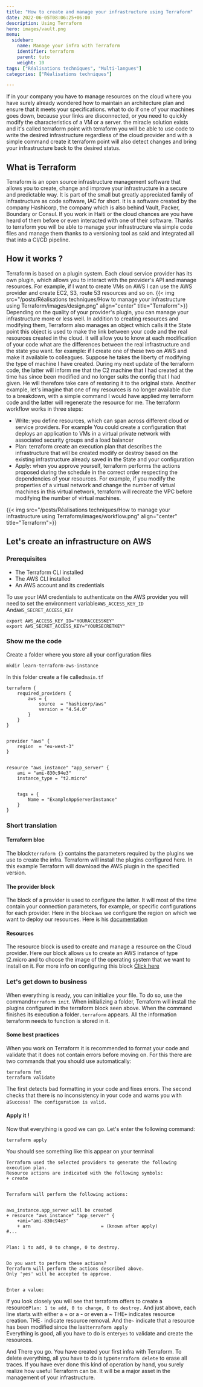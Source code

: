 ```yaml
---
title: "How to create and manage your infrastructure using Terraform"
date: 2022-06-05T08:06:25+06:00
description: Using Terraform
hero: images/vault.png
menu:
  sidebar:
    name: Manage your infra with Terraform
    identifier: terraform
    parent: tuto
    weight: 10
tags: ["Réalisations techniques", "Multi-langues"]
categories: ["Réalisations techniques"]

---
```


If in your company you have to manage resources on the cloud where you have surely already wondered how to maintain an architecture plan and ensure that it meets your specifications. what to do if one of your machines goes down, because your links are disconnected, or you need to quickly modify the characteristics of a VM or a server. the miracle solution exists and it's called terraform point with terraform you will be able to use code to write the desired infrastructure regardless of the cloud provider and with a simple command create it terraform point will also detect changes and bring your infrastructure back to the desired status.


## What is Terraform


Terraform is an open source infrastructure management software that allows you to create, change and improve your infrastructure in a secure and predictable way. It is part of the small but greatly appreciated family of infrastructure as code software, IAC for short. It is a software created by the company Hashicorp, the company which is also behind Vault, Packer, Boundary or Consul. If you work in Haiti or the cloud chances are you have heard of them before or even interacted with one of their software. Thanks to
terraform you will be able to manage your infrastructure via simple code files and manage them thanks to a versioning tool as said and integrated all that into a CI/CD pipeline.


## How it works ?


Terraform is based on a plugin system. Each cloud service provider has its own plugin, which allows you to interact with the provider's API and manage resources. For example, if I want to create VMs on AWS I can use the AWS provider and create EC2, S3, route 53 resources and so on.
{{< img src="/posts/Réalisations techniques/How to manage your infrastructure using Terraform/images/design.png" align="center" title="Terraform">}}
Depending on the quality of your provider's plugin, you can manage your infrastructure more or less well. In addition to creating resources and modifying them, Terraform also manages an object which calls it the State point this object is used to make the link between your code and the real resources created in the cloud. it will allow you to know at each modification of your code what are the differences between the real infrastructure and the state you want. for example: if I create one of these two on AWS and make it available to colleagues. Suppose he takes the liberty of modifying the type of machine I have created. During my next update of the terraform code, the latter will inform me that the C2 machine that I had created at the time has since been modified and no longer suits the config that I had given. He will therefore take care of restoring it to the original state. Another example, let's imagine that one of my resources is no longer available due to a breakdown, with a simple command I would have applied my terraform code and the latter will regenerate the resource for me.
The terraform workflow works in three steps:
- Write: you define resources, which can span across different cloud or service providers. For example You could create a configuration that deploys an application to VMs in a virtual private network with associated security groups and a load balancer
- Plan: terraform create an execution plan that describes the infrastructure that will be created modify or destroy based on the existing infrastructure already saved in the State and your configuration
- Apply: when you approve yourself, terraform performs the actions proposed during the schedule in the correct order respecting the dependencies of your resources. For example, if you modify the properties of a virtual network and change the number of virtual machines in this virtual network, terraform will recreate the VPC before modifying the number of virtual machines.


{{< img src="/posts/Réalisations techniques/How to manage your infrastructure using Terraform/images/workflow.png" align="center" title="Terraform">}}


## Let's create an infrastructure on AWS


### Prerequisites


- The Terraform CLI installed
- The AWS CLI installed
- An AWS account and its credentials


To use your IAM credentials to authenticate on the AWS provider you will need to set the environment variable`AWS_ACCESS_KEY_ID` And`AWS_SECRET_ACCESS_KEY`


    export AWS_ACCESS_KEY_ID="YOURACCESSKEY"
    export AWS_SECRET_ACCESS_KEY="YOURSECRETKEY"


### Show me the code


Create a folder where you store all your configuration files
   
    mkdir learn-terraform-aws-instance


In this folder create a file called`main.tf`


    terraform {
        required_providers {
            aws = {
                source  = "hashicorp/aws"
                version = "4.54.0"
            }
        }
    }


    provider "aws" {
        region  = "eu-west-3"
    }


    resource "aws_instance" "app_server" {
        ami = "ami-830c94e3"
        instance_type = "t2.micro"


        tags = {
            Name = "ExampleAppServerInstance"
        }
    }


### Short translation
 
#### Terraform bloc
The block`terraform {}` contains the parameters required by the plugins we use to create the infra. Terraform will install the plugins configured here.
In this example Terraform will download the AWS plugin in the specified version.


#### The provider block
The block of a provider is used to configure the latter. It will most of the time contain your connection parameters, for example, or specific configurations for each provider. Here in the block`aws` we configure the region on which we want to deploy our resources.
Here is his [documentation](https://registry.terraform.io/providers/hashicorp/aws/latest/docs)


#### Resources
The resource block is used to create and manage a resource on the Cloud provider. Here our block allows us to create an AWS instance of type t2.micro and to choose the image of the operating system that we want to install on it.
For more info on configuring this block [Click here](https://registry.terraform.io/providers/hashicorp/aws/latest/docs/resources/instance)


### Let's get down to business


When everything is ready, you can initialize your file. To do so, use the command`terraform init`.
When initializing a folder, Terraform will install the plugins configured in the terraform block seen above.
When the command finishes its execution a folder`.terraform` appears. All the information terraform needs to function is stored in it.


#### Some best practices


When you work on Terraform it is recommended to format your code and validate that it does not contain errors before moving on. For this there are two commands that you should use automatically:


    terraform fmt
    terraform validate


The first detects bad formatting in your code and fixes errors. The second checks that there is no inconsistency in your code and warns you with a`Success! The configuration is valid.`


#### Apply it !


Now that everything is good we can go.
Let's enter the following command:


    terraform apply


You should see something like this appear on your terminal


    Terraform used the selected providers to generate the following execution plan.
    Resource actions are indicated with the following symbols:
    + create


    Terraform will perform the following actions:


    aws_instance.app_server will be created
    + resource "aws_instance" "app_server" {
        +ami="ami-830c94e3"
        + arn                          = (known after apply)
    #...


    Plan: 1 to add, 0 to change, 0 to destroy.


    Do you want to perform these actions?
    Terraform will perform the actions described above.
    Only 'yes' will be accepted to approve.


    Enter a value:


If you look closely you will see that terraform offers to create a resource`Plan: 1 to add, 0 to change, 0 to destroy.`
And just above, each line starts with either a + or a - or even a ~
THE`+` indicates resource creation.
THE`-` indicate resource removal.
And the`~` indicate that a resource has been modified since the last`terraform apply`  
Everything is good, all you have to do is enter`yes` to validate and create the resources.


And There you go. You have created your first infra with Terraform.
To delete everything, all you have to do is type`terraform delete` to erase all traces.
If you have ever done this kind of operation by hand, you surely realize how useful Terraform can be.
It will be a major asset in the management of your infrastructure.


